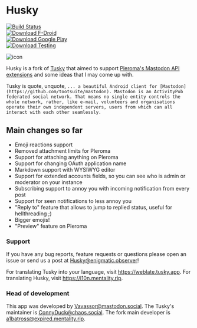 # Husky
[![Build Status](https://api.travis-ci.org/FWGS/Husky.svg?branch=develop)](https://travis-ci.org/FWGS/Husky)\
[![Download F-Droid](https://img.shields.io/badge/download-fdroid-blue)](https://f-droid.org/repository/browse/?fdid=su.xash.husky)\
[![Download Google Play](https://img.shields.io/badge/download-googleplay-blue)](https://play.google.com/store/apps/details?id=su.xash.husky)\
[![Download Testing](https://img.shields.io/badge/downloads-testing-green)](https://github.com/FWGS/Husky/releases/tag/continuous)

![icon](https://git.mentality.rip/FWGS/Husky/raw/branch/develop/assets/splash.xcf)

Husky is a fork of [Tusky](https://github.com/tuskyapp/Tusky) that aimed to support [Pleroma's Mastodon API extensions](https://git.pleroma.social/pleroma/pleroma/blob/develop/docs/API/differences_in_mastoapi_responses.md) and some ideas that I may come up with.

Tusky is quote, unquote, `... a beautiful Android client for [Mastodon](https://github.com/tootsuite/mastodon). Mastodon is an ActivityPub federated social network. That means no single entity controls the whole network, rather, like e-mail, volunteers and organisations operate their own independent servers, users from which can all interact with each other seamlessly.`

## Main changes so far
- Emoji reactions support
- Removed attachment limits for Pleroma
- Support for attaching anything on Pleroma
- Support for changing OAuth application name
- Markdown support with WYSIWYG editor
- Support for extended accounts fields, so you can see who is admin or moderator on your instance
- Subscribing support to annoy you with incoming notification from every post
- Support for seen notifications to less annoy you
- "Reply to" feature that allows to jump to replied status, useful for hellthreading ;)
- Bigger emojis!
- "Preview" feature on Pleroma

### Support

If you have any bug reports, feature requests or questions please open an issue or send us a post at [Husky@enigmatic.observer](https://enigmatic.observer/users/Husky)!

For translating Tusky into your language, visit https://weblate.tusky.app.
For translating Husky, visit https://l10n.mentality.rip.

### Head of development

This app was developed by [Vavassor@mastodon.social](https://mastodon.social/@Vavassor).
The Tusky's maintainer is [ConnyDuck@chaos.social](https://chaos.social/@ConnyDuck).
The fork main developer is [a1batross@expired.mentality.rip](https://expired.mentality.rip/users/a1batross).
